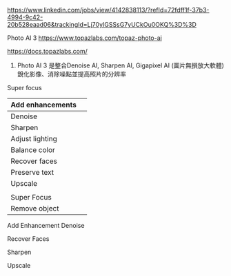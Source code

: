 
https://www.linkedin.com/jobs/view/4142838113/?refId=72fdff1f-37b3-4994-9c42-20b528eaad06&trackingId=Lj70yIGSSsG7yUCkOu0OKQ%3D%3D

Photo AI 3
https://www.topazlabs.com/topaz-photo-ai

https://docs.topazlabs.com/

1. Photo AI 3 是整合Denoise AI, Sharpen AI, Gigapixel AI (圖片無損放大軟體)
	銳化影像、消除噪點並提高照片的分辨率

Super focus


| Add enhancements |     |
| ---------------- | --- |
| Denoise          |     |
| Sharpen          |     |
| Adjust lighting  |     |
| Balance color    |     |
| Recover faces    |     |
| Preserve text    |     |
| Upscale          |     |
|                  |     |
| Super Focus      |     |
| Remove object    |     |






Add Enhancement
Denoise

Recover Faces

Sharpen

Upscale




